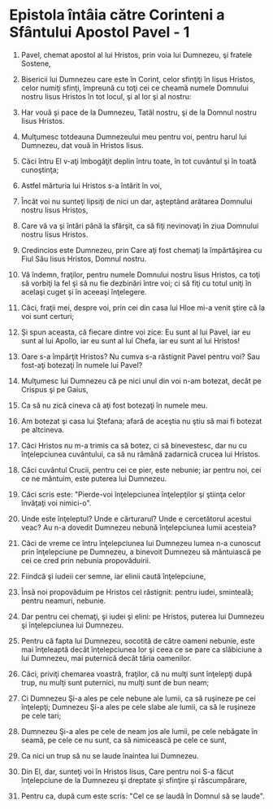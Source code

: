 # Epistola &#238;nt&#226;ia c&#259;tre Corinteni a Sf&#226;ntului Apostol Pavel - 1

1. Pavel, chemat apostol al lui Hristos, prin voia lui Dumnezeu, şi fratele Sostene, 

2. Bisericii lui Dumnezeu care este în Corint, celor sfinţiţi în Iisus Hristos, celor numiţi sfinţi, împreună cu toţi cei ce cheamă numele Domnului nostru Iisus Hristos în tot locul, şi al lor şi al nostru: 

3. Har vouă şi pace de la Dumnezeu, Tatăl nostru, şi de la Domnul nostru Iisus Hristos. 

4. Mulţumesc totdeauna Dumnezeului meu pentru voi, pentru harul lui Dumnezeu, dat vouă în Hristos Iisus. 

5. Căci întru El v-aţi îmbogăţit deplin întru toate, în tot cuvântul şi în toată cunoştinţa; 

6. Astfel mărturia lui Hristos s-a întărit în voi, 

7. Încât voi nu sunteţi lipsiţi de nici un dar, aşteptând arătarea Domnului nostru Iisus Hristos, 

8. Care vă va şi întări până la sfârşit, ca să fiţi nevinovaţi în ziua Domnului nostru Iisus Hristos. 

9. Credincios este Dumnezeu, prin Care aţi fost chemaţi la împărtăşirea cu Fiul Său Iisus Hristos, Domnul nostru. 

10. Vă îndemn, fraţilor, pentru numele Domnului nostru Iisus Hristos, ca toţi să vorbiţi la fel şi să nu fie dezbinări între voi; ci să fiţi cu totul uniţi în acelaşi cuget şi în aceeaşi înţelegere. 

11. Căci, fraţii mei, despre voi, prin cei din casa lui Hloe mi-a venit ştire că la voi sunt certuri; 

12. Şi spun aceasta, că fiecare dintre voi zice: Eu sunt al lui Pavel, iar eu sunt al lui Apollo, iar eu sunt al lui Chefa, iar eu sunt al lui Hristos! 

13. Oare s-a împărţit Hristos? Nu cumva s-a răstignit Pavel pentru voi? Sau fost-aţi botezaţi în numele lui Pavel? 

14. Mulţumesc lui Dumnezeu că pe nici unul din voi n-am botezat, decât pe Crispus şi pe Gaius, 

15. Ca să nu zică cineva că aţi fost botezaţi în numele meu. 

16. Am botezat şi casa lui Ştefana; afară de aceştia nu ştiu să mai fi botezat pe altcineva. 

17. Căci Hristos nu m-a trimis ca să botez, ci să binevestesc, dar nu cu înţelepciunea cuvântului, ca să nu rămână zadarnică crucea lui Hristos. 

18. Căci cuvântul Crucii, pentru cei ce pier, este nebunie; iar pentru noi, cei ce ne mântuim, este puterea lui Dumnezeu. 

19. Căci scris este: "Pierde-voi înţelepciunea înţelepţilor şi ştiinţa celor învăţaţi voi nimici-o". 

20. Unde este înţeleptul? Unde e cărturarul? Unde e cercetătorul acestui veac? Au n-a dovedit Dumnezeu nebună înţelepciunea lumii acesteia? 

21. Căci de vreme ce întru înţelepciunea lui Dumnezeu lumea n-a cunoscut prin înţelepciune pe Dumnezeu, a binevoit Dumnezeu să mântuiască pe cei ce cred prin nebunia propovăduirii. 

22. Fiindcă şi iudeii cer semne, iar elinii caută înţelepciune, 

23. Însă noi propovăduim pe Hristos cel răstignit: pentru iudei, sminteală; pentru neamuri, nebunie. 

24. Dar pentru cei chemaţi, şi iudei şi elini: pe Hristos, puterea lui Dumnezeu şi înţelepciunea lui Dumnezeu. 

25. Pentru că fapta lui Dumnezeu, socotită de către oameni nebunie, este mai înţeleaptă decât înţelepciunea lor şi ceea ce se pare ca slăbiciune a lui Dumnezeu, mai puternică decât tăria oamenilor. 

26. Căci, priviţi chemarea voastră, fraţilor, că nu mulţi sunt înţelepţi după trup, nu mulţi sunt puternici, nu mulţi sunt de bun neam; 

27. Ci Dumnezeu Şi-a ales pe cele nebune ale lumii, ca să ruşineze pe cei înţelepţi; Dumnezeu Şi-a ales pe cele slabe ale lumii, ca să le ruşineze pe cele tari; 

28. Dumnezeu Şi-a ales pe cele de neam jos ale lumii, pe cele nebăgate în seamă, pe cele ce nu sunt, ca să nimicească pe cele ce sunt, 

29. Ca nici un trup să nu se laude înaintea lui Dumnezeu. 

30. Din El, dar, sunteţi voi în Hristos Iisus, Care pentru noi S-a făcut înţelepciune de la Dumnezeu şi dreptate şi sfinţire şi răscumpărare, 

31. Pentru ca, după cum este scris: "Cel ce se laudă în Domnul să se laude". 

